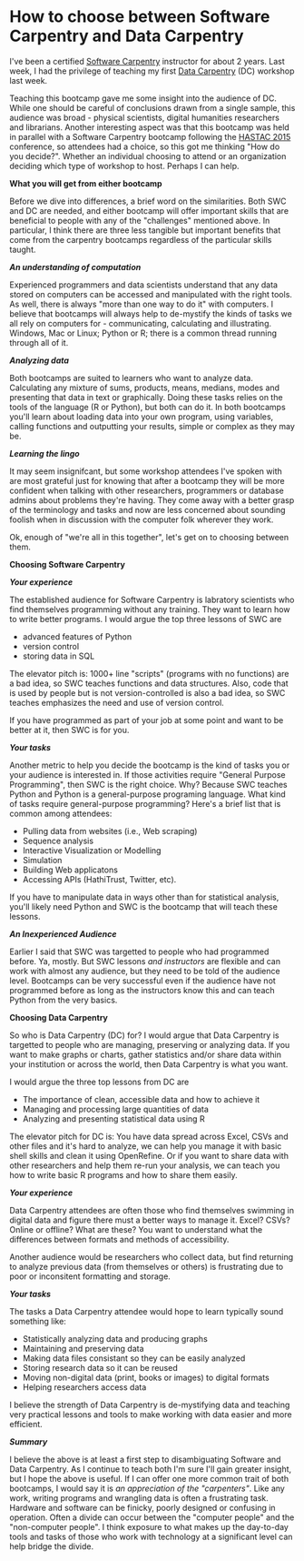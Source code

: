 How to choose between Software Carpentry and Data Carpentry
===========================================================

I've been a certified [Software Carpentry](http://software-carpentry.org)
instructor for about 2 years.  Last week, I had the privilege of teaching
my first [Data Carpentry](http://datacarpentry.org) (DC) workshop last week. 

Teaching this bootcamp gave me some insight into the audience of DC.  While one
should be careful of conclusions drawn from a single sample, this audience
was broad - physical scientists, digital humanities researchers and librarians.
Another interesting
aspect was that this bootcamp was held in parallel with a Software Carpentry
bootcamp following the [HASTAC 2015](http://www.hastac2015.org) conference, so
attendees had a choice, so this got me thinking "How do you decide?".  Whether
an individual choosing to attend or an organization deciding which type of workshop
to host.  Perhaps I can help.


**What you will get from either bootcamp**

Before we dive into differences, a brief word on the similarities.  Both SWC
and DC are needed, and either bootcamp will offer important skills that are
beneficial to people with any of the "challenges" mentioned above.  In
particular, I think there are three less tangible but important benefits that
come from the carpentry bootcamps regardless of the particular skills taught.

***An understanding of computation***

Experienced programmers and data scientists understand that any data stored on
computers can be accessed and manipulated with the right tools.  As well, there
is always "more than one way to do it" with
computers.  I believe that bootcamps will always help to de-mystify the kinds of tasks
we all rely on computers for - communicating, calculating and illustrating.
Windows, Mac or Linux; Python or R; there is a common thread running through all of
it.

***Analyzing data***

Both bootcamps are suited to learners who want to analyze data.  Calculating
any mixture of sums, products, means, medians, modes and presenting that data
in text or graphically.  Doing these tasks relies on the tools of the language
(R or Python), but both can do it.  In both bootcamps you'll learn about loading
data into your own program, using variables, calling functions and outputting your
results, simple or complex as they may be.

***Learning the lingo***

It may seem insignifcant, but some workshop attendees I've spoken with are most
grateful just for knowing that after a bootcamp they
will be more confident when talking with other researchers, programmers or
database admins about problems they're having.  They come away with a better
grasp of the terminology and tasks and now
are less concerned about sounding foolish when in discussion with the computer
folk wherever they work.

Ok, enough of "we're all in this together", let's get on to choosing between them.

**Choosing Software Carpentry**

***Your experience***

The established audience for Software Carpentry is labratory scientists who find
themselves programming without any training.  They want to learn how to
write better programs.  I would argue the top three lessons of SWC are

* advanced features of Python
* version control
* storing data in SQL

The elevator pitch is: 1000+ line "scripts" (programs with no functions) are a
bad idea, so SWC teaches functions and data structures.  Also, code that is
used by people but is not version-controlled is also a bad idea, so SWC teaches
emphasizes the need and use of version control.

If you have programmed as part of your job at some point and want to be better
at it, then SWC is for you.

***Your tasks***

Another metric to help you decide the bootcamp is the kind of tasks you or your
audience is interested in.  If those activities require
"General Purpose Programming", then SWC is the right choice.  Why?
Because SWC teaches Python and Python is a general-purpose programing language.
What kind of tasks require general-purpose programming? Here's a brief list that is common
among attendees:

* Pulling data from websites (i.e., Web scraping)
* Sequence analysis
* Interactive Visualization or Modelling
* Simulation
* Building Web applicatons
* Accessing APIs (HathiTrust, Twitter, etc).

If you have to manipulate data in ways other than for statistical analysis, you'll
likely need Python and SWC is the bootcamp that will teach these lessons.

***An Inexperienced Audience***

Earlier I said that SWC was targetted to people who had programmed before.  Ya,
mostly.  But SWC lessons *and instructors* are flexible and can work with
almost any audience, but they need to be told of the audience level.  Bootcamps
can be very successful even if the audience have not programmed before as long
as the instructors know this and can teach Python from the very basics.

**Choosing Data Carpentry**

So who is Data Carpentry (DC) for?  I would argue that Data Carpentry is targetted
to people who are managing, preserving or analyzing data.  If you want to make
graphs or charts, gather statistics and/or share data within your institution
or across the world, then Data Carpentry is what you want.

I would argue the three top lessons from DC are

*  The importance of clean, accessible data and how to achieve it
*  Managing and processing large quantities of data
*  Analyzing and presenting statistical data using R

The elevator pitch for DC is: You have data spread across Excel, CSVs and other
files and it's hard to analyze, we can help you manage it with basic
shell skills and clean it using OpenRefine.  Or if you want to share data with other
researchers and help them re-run your analysis, we can teach you how to write
basic R programs and how to share them easily.

***Your experience***

Data Carpentry attendees are often those who find themselves swimming in digital data
and figure there must a better ways to manage it.  Excel? CSVs? Online or offline?  What
are these?  You want to understand what the differences between formats and
methods of accessibility.

Another audience would be researchers who collect data, but find returning to
analyze previous data (from themselves or others) is frustrating due to poor or
inconsitent formatting and storage.

***Your tasks***

The tasks a Data Carpentry attendee would hope to learn typically sound something like:

* Statistically analyzing data and producing graphs
* Maintaining and preserving data
* Making data files consistant so they can be easily analyzed
* Storing research data so it can be reused
* Moving non-digital data (print, books or images) to digital formats
* Helping researchers access data

I believe the strength of Data Carpentry is de-mystifying data and teaching
very practical lessons and tools to make working with data easier and more efficient.

***Summary***

I believe the above is at least a first step to disambiguating Software and
Data Carpentry.  As I continue to teach both I'm sure I'll gain greater
insight, but I hope the above is useful.  If I can offer one more common trait
of both bootcamps, I would say it is *an appreciation of the "carpenters"*.
Like any work, writing programs and wrangling data is often a frustrating task.
Hardware and software
can be finicky, poorly designed or confusing in operation.  Often a divide can occur
between the "computer people" and the "non-computer people".  I think exposure to
what makes up the day-to-day tools and tasks of those who work with technology at
a significant level can help bridge the divide.


